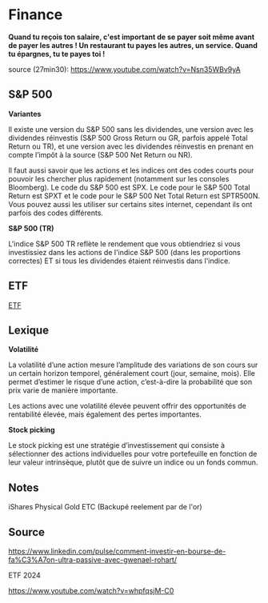 # Finance

__Quand tu reçois ton salaire, c'est important de se payer soit même avant de payer les autres ! Un restaurant tu payes les autres, un service. Quand tu épargnes, tu te payes toi !__

source (27min30): https://www.youtube.com/watch?v=Nsn35WBv9yA





## S&P 500

__Variantes__

Il existe une version du S&P 500 sans les dividendes, une version avec les dividendes réinvestis (S&P 500 Gross Return ou GR, parfois appelé Total Return ou TR), et une version avec les dividendes réinvestis en prenant en compte l’impôt à la source (S&P 500 Net Return ou NR).

Il faut aussi savoir que les actions et les indices ont des codes courts pour pouvoir les chercher plus rapidement (notamment sur les consoles Bloomberg). Le code du S&P 500 est SPX. Le code pour le S&P 500 Total Return est SPXT et le code pour le S&P 500 Net Total Return est SPTR500N. Vous pouvez aussi les utiliser sur certains sites internet, cependant ils ont parfois des codes différents.

__S&P 500 (TR)__

L'indice S&P 500 TR reflète le rendement que vous obtiendriez si vous investissiez dans les actions de l'indice S&P 500 (dans les proportions correctes) ET si tous les dividendes étaient réinvestis dans l'indice.


## ETF


[ETF](../main/etf.md)


## Lexique


__Volatilité__

La volatilité d’une action mesure l’amplitude des variations de son cours sur un certain horizon temporel, généralement court (jour, semaine, mois). Elle permet d’estimer le risque d’une action, c’est-à-dire la probabilité que son prix varie de manière importante.

Les actions avec une volatilité élevée peuvent offrir des opportunités de rentabilité élevée, mais également des pertes importantes.

__Stock picking__

Le stock picking est une stratégie d’investissement qui consiste à sélectionner des actions individuelles pour votre portefeuille en fonction de leur valeur intrinsèque, plutôt que de suivre un indice ou un fonds commun. 




## Notes

iShares Physical Gold ETC (Backupé reelement par de l'or)

## Source

https://www.linkedin.com/pulse/comment-investir-en-bourse-de-fa%C3%A7on-ultra-passive-avec-gwenael-rohart/


ETF 2024

https://www.youtube.com/watch?v=whpfqsjM-C0
